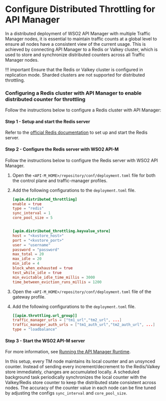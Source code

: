 # Configure Distributed Throttling for API Manager


In a distributed deployment of WSO2 API Manager with multiple Traffic Manager nodes, it is essential to maintain traffic counts at a global level to ensure all nodes have a consistent view of the current usage. This is achieved by connecting API Manager to a Redis or Valkey cluster, which is used to store and synchronize distributed counters across all Traffic Manager nodes.

!!! important
    Ensure that the Redis or Valkey cluster is configured in replication mode. Sharded clusters are not supported for distributed throttling.

### Configuring a Redis cluster with API Manager to enable distributed counter for throttling

Follow the instructions below to configure a Redis cluster with API Manager:

#### Step 1 - Setup and start the Redis server

Refer to the [official Redis documentation](https://redis.io/docs/latest/operate/rc/rc-quickstart/) to set up and start the Redis server.

#### Step 2 - Configure the Redis server with WSO2 API-M

Follow the instructions below to configure the Redis server with WSO2 API Manager.

1.  Open the `<API-M_HOME>/repository/conf/deployment.toml` file for both the control plane and traffic-manager profiles.

2.  Add the following configurations to the `deployment.toml` file.

    ``` toml
    [apim.distributed_throttling]
    enable = true
    type = "redis"
    sync_interval = 1
    core_pool_size = 5


    [apim.distributed_throttling.keyvalue_store]
    host = "<kvstore_host>"
    port = "<kvstore_port>"
    user = "username"
    password = "password"
    max_total = 20
    max_idle = 20
    min_idle = 4
    block_when_exhausted = true
    test_while_idle = true
    min_evictable_idle_time_millis = 3000
    time_between_eviction_runs_millis = 1200

    ```

3.  Open the `<API-M_HOME>/repository/conf/deployment.toml` file of the gateway profile.

4.  Add the following configurations to the `deployment.toml` file.

    ``` toml
    [[apim.throttling.url_group]]
    traffic_manager_urls = ["tm1_url","tm2_url", ...]
    traffic_manager_auth_urls = ["tm1_auth_url","tm2_auth_url", ...]
    type = "loadbalance"

    ```
#### Step 3 - Start the WSO2 API-M server

For more information, see [Running the API Manager Runtime]({{base_path}}/install-and-setup/install/installing-the-product/running-the-api-m/).

In this setup, every TM node maintains its local counter and an unsynced counter. Instead of sending every increment/decrement to the Redis/Valkey store immediately, changes are accumulated locally. A scheduled background task periodically synchronizes the local counter with the Valkey/Redis store counter to keep the distributed state consistent across nodes. The accuracy of the counter value in each node can be fine tuned by adjusting the configs `sync_interval` and `core_pool_size`.
